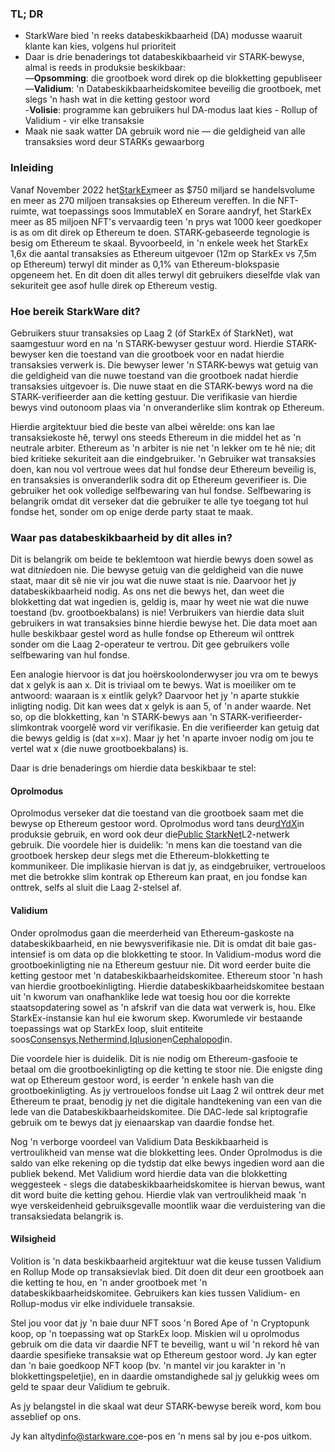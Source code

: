 ### TL; DR

* StarkWare bied 'n reeks databeskikbaarheid (DA) modusse waaruit klante kan kies, volgens hul prioriteit
* Daar is drie benaderings tot databeskikbaarheid vir STARK-bewyse, almal is reeds in produksie beskikbaar:\
  —**Opsomming**: die grootboek word direk op die blokketting gepubliseer\
  —**Validium**: 'n Databeskikbaarheidskomitee beveilig die grootboek, met slegs 'n hash wat in die ketting gestoor word\
  -**Volisie**: programme kan gebruikers hul DA-modus laat kies - Rollup of Validium - vir elke transaksie
* Maak nie saak watter DA gebruik word nie — die geldigheid van alle transaksies word deur STARKs gewaarborg

### Inleiding

Vanaf November 2022 het[StarkEx](https://starkware.co/starkex/)meer as $750 miljard se handelsvolume en meer as 270 miljoen transaksies op Ethereum vereffen. In die NFT-ruimte, wat toepassings soos ImmutableX en Sorare aandryf, het StarkEx meer as 85 miljoen NFT's vervaardig teen 'n prys wat 1000 keer goedkoper is as om dit direk op Ethereum te doen. STARK-gebaseerde tegnologie is besig om Ethereum te skaal. Byvoorbeeld, in 'n enkele week het StarkEx 1,6x die aantal transaksies as Ethereum uitgevoer (12m op StarkEx vs 7,5m op Ethereum) terwyl dit minder as 0,1% van Ethereum-blokspasie opgeneem het. En dit doen dit alles terwyl dit gebruikers dieselfde vlak van sekuriteit gee asof hulle direk op Ethereum vestig.

### Hoe bereik StarkWare dit?

Gebruikers stuur transaksies op Laag 2 (óf StarkEx óf StarkNet), wat saamgestuur word en na 'n STARK-bewyser gestuur word. Hierdie STARK-bewyser ken die toestand van die grootboek voor en nadat hierdie transaksies verwerk is. Die bewyser lewer 'n STARK-bewys wat getuig van die geldigheid van die nuwe toestand van die grootboek nadat hierdie transaksies uitgevoer is. Die nuwe staat en die STARK-bewys word na die STARK-verifieerder aan die ketting gestuur. Die verifikasie van hierdie bewys vind outonoom plaas via 'n onveranderlike slim kontrak op Ethereum.

Hierdie argitektuur bied die beste van albei wêrelde: ons kan lae transaksiekoste hê, terwyl ons steeds Ethereum in die middel het as 'n neutrale arbiter. Ethereum as 'n arbiter is nie net 'n lekker om te hê nie; dit bied kritieke sekuriteit aan die eindgebruiker. 'n Gebruiker wat transaksies doen, kan nou vol vertroue wees dat hul fondse deur Ethereum beveilig is, en transaksies is onveranderlik sodra dit op Ethereum geverifieer is. Die gebruiker het ook volledige selfbewaring van hul fondse. Selfbewaring is belangrik omdat dit verseker dat die gebruiker te alle tye toegang tot hul fondse het, sonder om op enige derde party staat te maak.

### Waar pas databeskikbaarheid by dit alles in?

Dit is belangrik om beide te beklemtoon wat hierdie bewys doen sowel as wat dit*nie*doen nie. Die bewyse getuig van die geldigheid van die nuwe staat, maar dit sê nie vir jou wat die nuwe staat is nie. Daarvoor het jy databeskikbaarheid nodig. As ons net die bewys het, dan weet die blokketting dat wat ingedien is, geldig is, maar hy weet nie wat die nuwe toestand (bv. grootboekbalans) is nie! Verbruikers van hierdie data sluit gebruikers in wat transaksies binne hierdie bewyse het. Die data moet aan hulle beskikbaar gestel word as hulle fondse op Ethereum wil onttrek sonder om die Laag 2-operateur te vertrou. Dit gee gebruikers volle selfbewaring van hul fondse.

Een analogie hiervoor is dat jou hoërskoolonderwyser jou vra om te bewys dat x gelyk is aan x. Dit is triviaal om te bewys. Wat is moeiliker om te antwoord: waaraan is x eintlik gelyk? Daarvoor het jy 'n aparte stukkie inligting nodig. Dit kan wees dat x gelyk is aan 5, of 'n ander waarde. Net so, op die blokketting, kan 'n STARK-bewys aan 'n STARK-verifieerder-slimkontrak voorgelê word vir verifikasie. En die verifieerder kan getuig dat die bewys geldig is (dat x=x). Maar jy het 'n aparte invoer nodig om jou te vertel wat x (die nuwe grootboekbalans) is.

Daar is drie benaderings om hierdie data beskikbaar te stel:

#### Oprolmodus

Oprolmodus verseker dat die toestand van die grootboek saam met die bewyse op Ethereum gestoor word. Oprolmodus word tans deur[dYdX](https://dydx.exchange/)in produksie gebruik, en word ook deur die[Public StarkNet](http://starknet.io/)L2-netwerk gebruik. Die voordele hier is duidelik: 'n mens kan die toestand van die grootboek herskep deur slegs met die Ethereum-blokketting te kommunikeer. Die implikasie hiervan is dat jy, as eindgebruiker, vertroueloos met die betrokke slim kontrak op Ethereum kan praat, en jou fondse kan onttrek, selfs al sluit die Laag 2-stelsel af.

#### Validium

Onder oprolmodus gaan die meerderheid van Ethereum-gaskoste na databeskikbaarheid, en nie bewysverifikasie nie. Dit is omdat dit baie gas-intensief is om data op die blokketting te stoor. In Validium-modus word die grootboekinligting nie na Ethereum gestuur nie. Dit word eerder buite die ketting gestoor met 'n databeskikbaarheidskomitee. Ethereum stoor 'n hash van hierdie grootboekinligting. Hierdie databeskikbaarheidskomitee bestaan uit 'n kworum van onafhanklike lede wat toesig hou oor die korrekte staatsopdatering sowel as 'n afskrif van die data wat verwerk is, hou. Elke StarkEx-instansie kan hul eie kworum skep. Kworumlede vir bestaande toepassings wat op StarkEx loop, sluit entiteite soos[Consensys](https://consensys.net/),[Nethermind](https://nethermind.io/),[Iqlusion](https://iqlusion.io/)en[Cephalopod](https://cephalopod.equipment/)in.

Die voordele hier is duidelik. Dit is nie nodig om Ethereum-gasfooie te betaal om die grootboekinligting op die ketting te stoor nie. Die enigste ding wat op Ethereum gestoor word, is eerder 'n enkele hash van die grootboekinligting. As jy vertroueloos fondse uit Laag 2 wil onttrek deur met Ethereum te praat, benodig jy net die digitale handtekening van een van die lede van die Databeskikbaarheidskomitee. Die DAC-lede sal kriptografie gebruik om te bewys dat jy eienaarskap van daardie fondse het.

Nog 'n verborge voordeel van Validium Data Beskikbaarheid is vertroulikheid van mense wat die blokketting lees. Onder Oprolmodus is die saldo van elke rekening op die tydstip dat elke bewys ingedien word aan die publiek bekend. Met Validium word hierdie data van die blokketting weggesteek - slegs die databeskikbaarheidskomitee is hiervan bewus, want dit word buite die ketting gehou. Hierdie vlak van vertroulikheid maak 'n wye verskeidenheid gebruiksgevalle moontlik waar die verduistering van die transaksiedata belangrik is.

#### Wilsigheid

Volition is 'n data beskikbaarheid argitektuur wat die keuse tussen Validium en Rollup Mode op transaksievlak bied. Dit doen dit deur een grootboek aan die ketting te hou, en 'n ander grootboek met 'n databeskikbaarheidskomitee. Gebruikers kan kies tussen Validium- en Rollup-modus vir elke individuele transaksie.

Stel jou voor dat jy 'n baie duur NFT soos 'n Bored Ape of 'n Cryptopunk koop, op 'n toepassing wat op StarkEx loop. Miskien wil u oprolmodus gebruik om die data vir daardie NFT te beveilig, want u wil 'n rekord hê van daardie spesifieke transaksie wat op Ethereum gestoor word. Jy kan egter dan 'n baie goedkoop NFT koop (bv. 'n mantel vir jou karakter in 'n blokkettingspeletjie), en in daardie omstandighede sal jy gelukkig wees om geld te spaar deur Validium te gebruik.

As jy belangstel in die skaal wat deur STARK-bewyse bereik word, kom bou asseblief op ons.



Jy kan altyd[info@starkware.co](mailto:info@starkware.co)e-pos en 'n mens sal by jou e-pos uitkom.